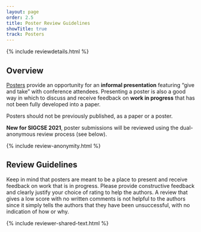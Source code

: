 ```yaml
---
layout: page
order: 2.5
title: Poster Review Guidelines
showTitle: true
track: Posters
---
```


{% include reviewdetails.html %}

## Overview

[Posters](/authors/posters) provide an opportunity for an **informal presentation** featuring “give and take” with conference attendees. Presenting a poster is also a good way in which to discuss and receive feedback on **work in progress** that has not been fully developed into a paper.

Posters should not be previously published, as a paper or a poster.

**New for SIGCSE 2021**, poster submissions will be reviewed using the dual-anonymous review process (see below).

{% include review-anonymity.html %}

## Review Guidelines

Keep in mind that posters are meant to be a place to present and receive feedback on work that is in progress. Please provide constructive feedback and clearly justify your choice of rating to help the authors. A review that gives a low score with no written comments is not helpful to the authors since it simply tells the authors that they have been unsuccessful, with no indication of how or why.


{% include reviewer-shared-text.html %}
